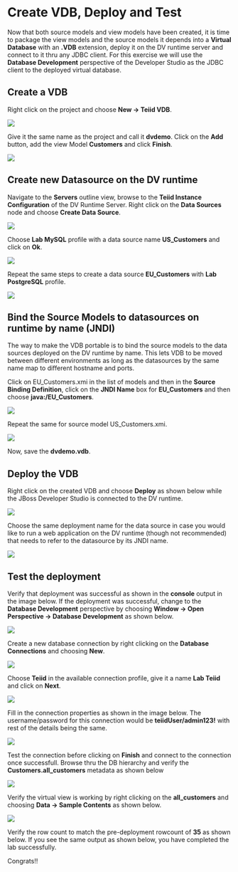 # Create VDB, Deploy and Test

Now that both source models and view models have been created, it is time to package the view models and the source models it depends into a **Virtual Database** with an **.VDB** extension, deploy it on the DV runtime server and connect to it thru any JDBC client. For this exercise we will use the **Database Development** perspective of the Developer Studio as the JDBC client to the deployed virtual database.

## Create a VDB 

Right click on the project and choose **New → Teiid VDB**.

[![](.images/lab4-1-create-new-vdb.png)](.images/lab4-1-create-new-vdb.png)

Give it the same name as the project and call it **dvdemo**. Click on the **Add** button, add the view Model **Customers** and click **Finish**.

[![](.images/lab4-2-add-models.png)](.images/lab4-2-add-models.png)

## Create new Datasource on the DV runtime

Navigate to the **Servers** outline view, browse to the **Teiid Instance Configuration** of the DV Runtime Server. Right click on the **Data Sources** node and choose **Create Data Source**. 

[![](.images/lab4-3-create-new-ds.png)](.images/lab4-3-create-new-ds.png)

Choose **Lab MySQL** profile with a data source name **US_Customers** and click on **Ok**.

[![](.images/lab4-4-add-mysql-ds.png)](.images/lab4-4-add-mysql-ds.png) 

Repeat the same steps to create a data source **EU_Customers** with **Lab PostgreSQL** profile.

[![](.images/lab4-5-add-postgres-ds.png)](.images/lab4-5-add-postgres-ds.png)

## Bind the Source Models to datasources on runtime by name (JNDI)

The way to make the VDB portable is to bind the source models to the data sources deployed on the DV runtime by name. This lets VDB to be moved between different environments as long as the datasources by the same name map to different hostname and ports. 

Click on EU\_Customers.xmi in the list of models and then in the **Source Binding Definition**, click on the **JNDI Name** box for **EU_Customers** and then choose **java:/EU_Customers**. 

[![](.images/lab4-6-bind-to-postgres-jndi.png)](.images/lab4-6-bind-to-postgres-jndi.png)

Repeat the same for source model US\_Customers.xmi.

[![](.images/lab4-7-bind-to-mysql-jndi.png)](.images/lab4-7-bind-to-mysql-jndi.png)

Now, save the **dvdemo.vdb**.

## Deploy the VDB

Right click on the created VDB and choose **Deploy** as shown below while the JBoss Developer Studio is connected to the DV runtime.

[![](.images/lab4-8-deploy.png)](.images/lab4-8-deploy.png)

Choose the same deployment name for the data source in case you would like to run a web application on the DV runtime (though not recommended) that needs to refer to the datasource by its JNDI name.

[![](.images/lab4-9-deploy-ds.png)](.images/lab4-9-deploy-ds.png)

## Test the deployment

Verify that deployment was successful as shown in the **console** output in the image below. If the deployment was successful, change to the **Database Development** perspective by choosing **Window → Open Perspective → Database Development** as shown below.

[![](.images/lab4-10-dd-perspective.png)](.images/lab4-10-dd-perspective.png)

Create a new database connection by right clicking on the **Database Connections** and choosing **New**.

[![](.images/lab4-11-new-conn-profile.png)](.images/lab4-11-new-conn-profile.png)

Choose **Teiid** in the available connection profile, give it a name **Lab Teiid** and click on **Next**.

[![](.images/lab4-12-teiid-conn-profile.png)](.images/lab4-12-teiid-conn-profile.png)

Fill in the connection properties as shown in the image below. The username/password for this connection would be **teiidUser/admin123!** with rest of the details being the same.

[![](.images/lab4-13-conn-properties.png)](.images/lab4-13-conn-properties.png)

Test the connection before clicking on **Finish** and connect to the connection once successfull. Browse thru the DB hierarchy and verify the **Customers.all_customers** metadata as shown below

[![](.images/lab4-14-conn-exploration.png)](.images/lab4-14-conn-exploration.png)

Verify the virtual view is working by right clicking on the **all_customers** and choosing **Data → Sample Contents** as shown below.

[![](.images/lab4-15-sample-contents.png)](.images/lab4-15-sample-contents.png)

Verify the row count to match the pre-deployment rowcount of **35** as shown below. If you see the same output as shown below, you have completed the lab successfully.

Congrats!!




